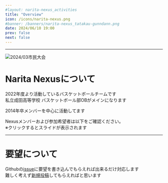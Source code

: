 ```yaml
---
#layout: narita-nexus_activities
title: "Overview"
icon: /icons/narita-nexus.png
#banner: /banners/narita-nexus_tatakau-gunndann.png
date: 2024/06/10 19:00
prev: false
next: false
---
```

<script setup>
import Carousel from '/.vitepress/theme/components/Carousel.vue';
import { ref } from 'vue';

const slide_carousels = ref ({
  thumb: '/slides/nexus_top/slide_001.PNG',
  list:[
    '/slides/nexus_top/slide_001.PNG',
    '/slides/nexus_top/slide_002.PNG',
    '/slides/nexus_top/slide_003.PNG',
    '/slides/nexus_top/slide_004.PNG',
    '/slides/nexus_top/slide_005.PNG',
    '/slides/nexus_top/slide_006.PNG',
    '/slides/nexus_top/slide_007.PNG',
    '/slides/nexus_top/slide_008.PNG',
    '/slides/nexus_top/slide_009.PNG',
  ],
})
</script>

---
![2024/03市民大会](/photos/nexus-top.jpg)

# Narita Nexusについて

2022年度より活動しているバスケットボールチームです  
私立成田高等学校 バスケットボール部OBがメインになります  

2014年卒メンバーを中心に活動してます  

Nexusメンバーおよび参加希望者は以下をご確認ください。  
※クリックするとスライドが表示されます
<Carousel :carousels="slide_carousels"/>

---
# 要望について
Githubの[issue](https://github.com/MotorradSE/MotorradSE.github.io/issues)に要望を書き込んでもらえれば出来るだけ対応します  
難しく考えず[新規投稿](https://github.com/MotorradSE/MotorradSE.github.io/issues/new)してもらえればと思います  

